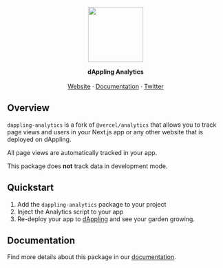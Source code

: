 <p align="center">
  <img src="https://github.com/alwaysbegrowing/dappling.network/blob/main/public/meta/Profile-Social%20networks.png" height="128" />
</p>
<div align="center"><strong>dAppling Analytics</strong></div>
<br />
<div align="center">
<a href="https://dappling.network">Website</a>
<span> · </span>
<a href="https://docs.dappling.network">Documentation</a>
<span> · </span>
<a href="https://twitter.com/dApplingNetwork">Twitter</a>
</div>

## Overview

`dappling-analytics` is a fork of `@vercel/analytics` that allows you to track page views and users in your Next.js app or any other website that is deployed on dAppling.

All page views are automatically tracked in your app.

This package does **not** track data in development mode.

## Quickstart

1. Add the `dappling-analytics` package to your project
2. Inject the Analytics script to your app
3. Re-deploy your app to [dAppling](https://dappling.network) and see your garden growing.

## Documentation

Find more details about this package in our [documentation](https://docs.dappling.network).
